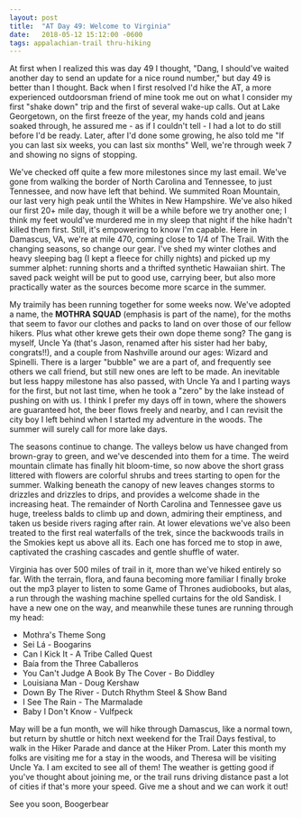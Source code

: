 ```yaml
---
layout: post
title:  "AT Day 49: Welcome to Virginia"
date:   2018-05-12 15:12:00 -0600
tags: appalachian-trail thru-hiking
---
```


At first when I realized this was day 49 I thought, "Dang, I should've waited another day to send an update for a nice round number," but day 49 is better than I thought. Back when I first resolved I'd hike the AT, a more experienced outdoorsman friend of mine took me out on what I consider my first "shake down" trip and the first of several wake-up calls. Out at Lake Georgetown, on the first freeze of the year, my hands cold and jeans soaked through, he assured me - as if I couldn't tell - I had a lot to do still before I'd be ready. Later, after I'd done some growing, he also told me "If you can last six weeks, you can last six months" Well, we're through week 7 and showing no signs of stopping.

We've checked off quite a few more milestones since my last email. We've gone from walking the border of North Carolina and Tennessee, to just Tennessee, and now have left that behind. We summited Roan Mountain, our last very high peak until the Whites in New Hampshire. We've also hiked our first 20+ mile day, though it will be a while before we try another one; I think my feet would've murdered me in my sleep that night if the hike hadn't killed them first. Still, it's empowering to know I'm capable. Here in Damascus, VA, we're at mile 470, coming close to 1/4 of The Trail. With the changing seasons, so change our gear. I've shed my winter clothes and heavy sleeping bag (I kept a fleece for chilly nights) and picked up my summer alphet: running shorts and a thrifted synthetic Hawaiian shirt. The saved pack weight will be put to good use, carrying beer, but also more practically water as the sources become more scarce in the summer.

My traimily has been running together for some weeks now. We've adopted a name, the **MOTHRA SQUAD** (emphasis is part of the name), for the moths that seem to favor our clothes and packs to land on over those of our fellow hikers. Plus what other krewe gets their own dope theme song? The gang is myself, Uncle Ya (that's Jason, renamed after his sister had her baby, congrats!!), and a couple from Nashville around our ages: Wizard and Spinelli. There is a larger "bubble" we are a part of, and frequently see others we call friend, but still new ones are left to be made. An inevitable but less happy milestone has also passed, with Uncle Ya and I parting ways for the first, but not last time, when he took a "zero" by the lake instead of pushing on with us. I think I prefer my days off in town, where the showers are guaranteed hot, the beer flows freely and nearby, and I can revisit the city boy I left behind when I started my adventure in the woods. The summer will surely call for more lake days.

The seasons continue to change. The valleys below us have changed from brown-gray to green, and we've descended into them for a time. The weird mountain climate has finally hit bloom-time, so now above the short grass littered with flowers are colorful shrubs and trees starting to open for the summer. Walking beneath the canopy of new leaves changes storms to drizzles and drizzles to drips, and provides a welcome shade in the increasing heat. The remainder of North Carolina and Tennessee gave us huge, treeless balds to climb up and down, admiring their emptiness, and taken us beside rivers raging after rain. At lower elevations we've also been treated to the first real waterfalls of the trek, since the backwoods trails in the Smokies kept us above all its. Each one has forced me to stop in awe, captivated the crashing cascades and gentle shuffle of water.

Virginia has over 500 miles of trail in it, more than we've hiked entirely so far. With the terrain, flora, and fauna becoming more familiar I finally broke out the mp3 player to listen to some Game of Thrones audiobooks, but alas, a run through the washing machine spelled curtains for the old Sandisk. I have a new one on the way, and meanwhile these tunes are running through my head:

- Mothra's Theme Song
- Sei Lá - Boogarins
- Can I Kick It - A Tribe Called Quest
- Baía from the Three Caballeros
- You Can't Judge A Book By The Cover - Bo Diddley
- Louisiana Man - Doug Kershaw
- Down By The River - Dutch Rhythm Steel & Show Band
- I See The Rain - The Marmalade
- Baby I Don't Know - Vulfpeck

May will be a fun month, we will hike through Damascus, like a normal town, but return by shuttle or hitch next weekend for the Trail Days festival, to walk in the Hiker Parade and dance at the Hiker Prom. Later this month my folks are visiting me for a stay in the woods, and Theresa will be visiting Uncle Ya. I am excited to see all of them! The weather is getting good if you've thought about joining me, or the trail runs driving distance past a lot of cities if that's more your speed. Give me a shout and we can work it out!

See you soon,
Boogerbear
